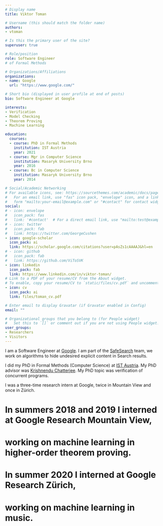 ```yaml
---
# Display name
title: Viktor Toman

# Username (this should match the folder name)
authors:
- vtoman

# Is this the primary user of the site?
superuser: true

# Role/position
role: Software Engineer
# of Formal Methods

# Organizations/Affiliations
organizations:
- name: Google
  url: "https://www.google.com/"

# Short bio (displayed in user profile at end of posts)
bio: Software Engineer at Google

interests:
- Verification
- Model Checking
- Theorem Proving
- Machine Learning

education:
  courses:
  - course: PhD in Formal Methods
    institution: IST Austria
    year: 2021
  - course: Mgr in Computer Science
    institution: Masaryk University Brno
    year: 2016
  - course: Bc in Computer Science
    institution: Masaryk University Brno
    year: 2014

# Social/Academic Networking
# For available icons, see: https://sourcethemes.com/academic/docs/page-builder/#icons
#   For an email link, use "fas" icon pack, "envelope" icon, and a link in the
#   form "mailto:your-email@example.com" or "#contact" for contact widget.
social:
# - icon: envelope
#   icon_pack: fas
#   link: '#contact'  # For a direct email link, use "mailto:test@example.org".
# - icon: twitter
#   icon_pack: fab
#   link: https://twitter.com/GeorgeCushen
- icon: google-scholar
  icon_pack: ai
  link: https://scholar.google.com/citations?user=pAsZs1cAAAAJ&hl=en
# - icon: github
#   icon_pack: fab
#   link: https://github.com/ViToSVK
- icon: linkedin
  icon_pack: fab
  link: https://www.linkedin.com/in/viktor-toman/
# Link to a PDF of your resume/CV from the About widget.
# To enable, copy your resume/CV to `static/files/cv.pdf` and uncomment the lines below.
- icon: cv
  icon_pack: ai
  link: files/toman_cv.pdf

# Enter email to display Gravatar (if Gravatar enabled in Config)
email: ""

# Organizational groups that you belong to (for People widget)
#   Set this to `[]` or comment out if you are not using People widget.
user_groups:
- Researchers
- Visitors
---
```


I am a Software Engineer at
<a href="https://www.google.com/" target="_blank">Google</a>.
I am part of the
<a href="https://www.google.com/safesearch" target="_blank">SafeSearch</a>
team, we work on algorithms to hide undesired explicit content in Search results.

I did my PhD in Formal Methods (Computer Science) at
<a href="https://ist.ac.at/en/home/" target="_blank">IST Austria</a>.
My PhD advisor was
<a href="https://pub.ist.ac.at/~kchatterjee/" target="_blank">Krishnendu Chatterjee</a>.
My PhD topic was verification of concurrent programs.

I was a three-time research intern at Google, twice in Mountain View
and once in Zürich.

# In summers 2018 and 2019 I interned at Google Research Mountain View,
# working on machine learning in higher-order theorem proving.

# In summer 2020 I interned at Google Research Zürich,
# working on machine learning in music.
